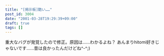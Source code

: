 ```yaml
---
title: "[掲示板]酷い……"
post_id: 3004
date: "2001-03-28T19:29:39+09:00"
draft: true
tags: []
---
```



重大なバグが発覚したので修正。原因は……わかるよね？ あんまりhitomi好きじゃないです……昔は良かったんだけどね^-^;)
